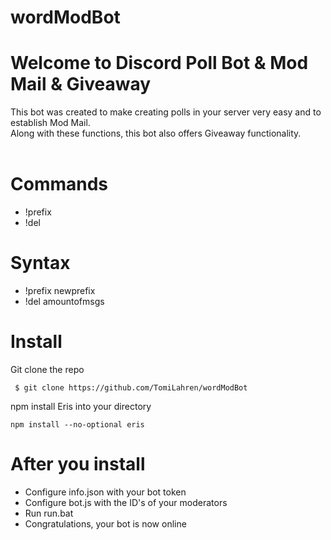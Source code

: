 # wordModBot
# Welcome to Discord Poll Bot & Mod Mail & Giveaway 
This bot was created to make creating polls in your server very easy and to establish Mod Mail.<br>Along with these functions, this bot also offers Giveaway functionality.<br><br><!--See images of how polls look below<br><br>
![](/images/poll.png)<br>
![](/images/dm.png)<br>
![](/images/close.png)<br>
![](/images/mail.PNG)<br>
![](/images/mailclose.PNG)<br>
![](/images/giveaway.PNG)<br>
![](/images/finishaway.PNG)<br>-->
# Commands
  - !prefix
  - !del
# Syntax
  - !prefix newprefix
  - !del amountofmsgs
# Install
  <div id="install">
  Git clone the repo
  <pre><code> $ git clone https://github.com/TomiLahren/wordModBot</code></pre>
  
  npm install Eris into your directory
  <pre><code>npm install --no-optional eris</code></pre>
  
 # After you install
  <ul>
  <li>Configure info.json with your bot token</li>
  <li>Configure bot.js with the ID's of your moderators</li>
  <li>Run run.bat</li>
  <li>Congratulations, your bot is now online</li>
  </ul>
  </div>
